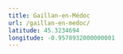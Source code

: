 ```yaml
---
title: Gaillan-en-Médoc
url: /gaillan-en-medoc/
latitude: 45.3234694
longitude: -0.9578932000000001
---
```

